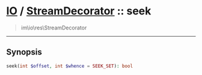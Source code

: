 # [IO](IO.md) / [StreamDecorator](IO-StreamDecorator.md) :: seek
 > im\io\res\StreamDecorator
____

## Synopsis
```php
seek(int $offset, int $whence = SEEK_SET): bool
```
